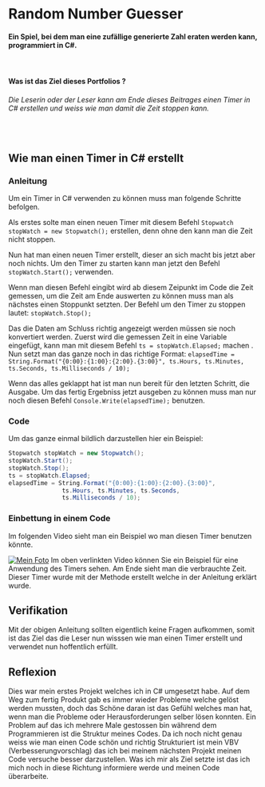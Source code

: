 #  Random Number Guesser
#### Ein Spiel, bei dem man eine zufällige generierte Zahl eraten werden kann, programmiert in C#.
<br>

#### Was ist das Ziel dieses Portfolios ?
###### Die Leserin oder der Leser kann am Ende dieses Beitrages einen Timer in C# erstellen und weiss wie man damit die Zeit stoppen kann. 
<br>

## Wie man einen Timer in C# erstellt

### Anleitung
Um ein Timer in C# verwenden zu können muss man folgende Schritte befolgen.

Als erstes solte man einen neuen Timer mit diesem Befehl ``Stopwatch stopWatch = new Stopwatch();`` erstellen, denn ohne den kann man die Zeit nicht stoppen.

Nun hat man einen neuen Timer erstellt, dieser an sich macht bis jetzt aber noch nichts.
Um den Timer zu starten kann man jetzt den Befehl ``stopWatch.Start();`` verwenden.

Wenn man diesen Befehl eingibt wird ab diesem Zeipunkt im Code die Zeit gemessen, um die Zeit am Ende auswerten zu können muss man als nächstes einen Stoppunkt setzten.
Der Befehl um den Timer zu stoppen lautet: ``stopWatch.Stop();``

Das die Daten am Schluss richtig angezeigt werden müssen sie noch konvertiert werden. 
Zuerst wird die gemessen Zeit in eine Variable eingefügt, 
kann man mit diesem Befehl ``ts = stopWatch.Elapsed;`` machen .  
Nun setzt man das ganze noch in das richtige Format:
``elapsedTime = String.Format("{0:00}:{1:00}:{2:00}.{3:00}",
 ts.Hours, ts.Minutes, ts.Seconds, ts.Milliseconds / 10);``

Wenn das alles geklappt hat ist man nun bereit für den letzten Schritt, die Ausgabe.
Um das fertig Ergebniss jetzt ausgeben zu können muss man nur noch diesen Befehl ``Console.Write(elapsedTime);`` benutzen.






### Code
Um das ganze einmal bildlich darzustellen hier ein Beispiel:
 ```csharp
 Stopwatch stopWatch = new Stopwatch();
 stopWatch.Start();
 stopWatch.Stop();
 ts = stopWatch.Elapsed;
 elapsedTime = String.Format("{0:00}:{1:00}:{2:00}.{3:00}",
                ts.Hours, ts.Minutes, ts.Seconds,
                ts.Milliseconds / 10);
 ```
 
 ### Einbettung in einem Code
Im folgenden Video sieht man ein Beispiel wo man diesen Timer benutzen könnte.

[![Mein Foto](http://img.youtube.com/vi/i0y-RBSp8R0/0.jpg)](https://youtu.be/i0y-RBSp8R0)
Im oben verlinkten Video können Sie ein Beispiel für eine Anwendung des Timers sehen.
Am Ende sieht man die verbrauchte Zeit. Dieser Timer wurde mit der Methode erstellt welche in der Anleitung erklärt wurde.


## Verifikation
Mit der obigen Anleitung sollten eigentlich keine Fragen aufkommen, somit ist das Ziel das die Leser nun wisssen wie man einen Timer erstellt und verwendet nun hoffentlich erfüllt.

## Reflexion
Dies war mein erstes Projekt welches ich in C# umgesetzt habe. Auf dem Weg zum fertig Produkt gab es immer wieder Probleme welche gelöst werden mussten, doch das Schöne daran ist das Gefühl welches man hat, wenn man die Probleme oder Herausforderungen selber lösen konnten. Ein Problem auf das ich mehrere Male gestossen bin während dem Programmieren ist die Struktur meines Codes. Da ich noch nicht genau weiss wie man einen Code schön und richtig Strukturiert ist mein VBV (Verbesserungvorschlag) das ich bei meinem nächsten Projekt meinen Code versuche besser darzustellen. Was ich mir als Ziel setzte ist das ich mich noch in diese Richtung informiere werde und meinen Code überarbeite.
